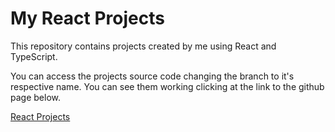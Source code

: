# My React Projects

This repository contains projects created by me using React and TypeScript.

You can access the projects source code changing the branch to it's respective name. You can see them working clicking at the link to the github page below.

[React Projects](https://joaovitorrm.github.io/React-Projects/)